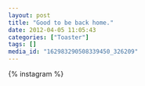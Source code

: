 ```yaml
---
layout: post
title: "Good to be back home."
date: 2012-04-05 11:05:43
categories: ["Toaster"]
tags: []
media_id: "162983290508339450_326209"
---
```


{% instagram %}

